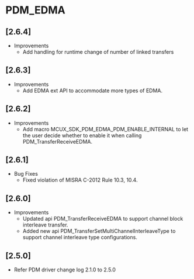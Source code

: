 # PDM_EDMA

## [2.6.4]

- Improvements
  - Add handling for runtime change of number of linked transfers

## [2.6.3]

- Improvements
  - Add EDMA ext API to accommodate more types of EDMA.

## [2.6.2]

- Improvements
  - Add macro MCUX_SDK_PDM_EDMA_PDM_ENABLE_INTERNAL to let the user decide whether to enable it when calling PDM_TransferReceiveEDMA.

## [2.6.1]

- Bug Fixes
  - Fixed violation of MISRA C-2012 Rule 10.3, 10.4.

## [2.6.0]

- Improvements
  - Updated api PDM_TransferReceiveEDMA to support channel block interleave transfer.
  - Added new api PDM_TransferSetMultiChannelInterleaveType to support channel interleave type configurations.

## [2.5.0]

- Refer PDM driver change log 2.1.0 to 2.5.0
